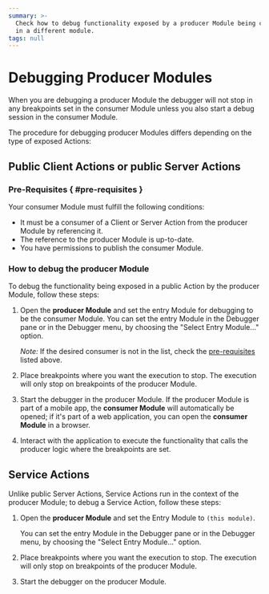 ```yaml
---
summary: >-
  Check how to debug functionality exposed by a producer Module being consumed
  in a different module.
tags: null
---
```


# Debugging Producer Modules

When you are debugging a producer Module the debugger will not stop in any breakpoints set in the consumer Module unless you also start a debug session in the consumer Module.

The procedure for debugging producer Modules differs depending on the type of exposed Actions:

## Public Client Actions or public Server Actions

### Pre-Requisites { \#pre-requisites }

Your consumer Module must fulfill the following conditions:

* It must be a consumer of a Client or Server Action from the producer Module by referencing it.
* The reference to the producer Module is up-to-date.
* You have permissions to publish the consumer Module.

### How to debug the producer Module

To debug the functionality being exposed in a public Action by the producer Module, follow these steps:

1. Open the **producer Module** and set the entry Module for debugging to be the consumer Module. You can set the entry Module in the Debugger pane or in the Debugger menu, by choosing the "Select Entry Module..." option.

   _Note:_ If the desired consumer is not in the list, check the [pre-requisites](debug-producer-modules.md#pre-requisites%3E) listed above.

2. Place breakpoints where you want the execution to stop. The execution will only stop on breakpoints of the producer Module.
3. Start the debugger in the producer Module. If the producer Module is part of a mobile app, the **consumer Module** will automatically be opened; if it's part of a web application, you can open the **consumer Module** in a browser.
4. Interact with the application to execute the functionality that calls the producer logic where the breakpoints are set.

## Service Actions

Unlike public Server Actions, Service Actions run in the context of the producer Module; to debug a Service Action, follow these steps:

1. Open the **producer Module** and set the Entry Module to `(this module)`.

   You can set the entry Module in the Debugger pane or in the Debugger menu, by choosing the "Select Entry Module..." option.

2. Place breakpoints where you want the execution to stop. The execution will only stop on breakpoints of the producer Module.
3. Start the debugger on the producer Module.

